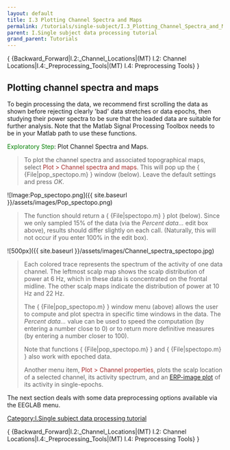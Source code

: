 ```yaml
---
layout: default
title: I.3 Plotting Channel Spectra and Maps
permalink: /tutorials/single-subject/I.3_Plotting_Channel_Spectra_and_Maps
parent: I.Single subject data processing tutorial
grand_parent: Tutorials
---
```


{ {Backward_Forward\|I.2:_Channel_Locations\|(MT) I.2: Channel
Locations\|I.4:_Preprocessing_Tools\|(MT) I.4: Preprocessing Tools} }

Plotting channel spectra and maps
---------------------------------

To begin processing the data, we recommend first scrolling the data as
shown before rejecting clearly 'bad' data stretches or data epochs, then
studying their power spectra to be sure that the loaded data are
suitable for further analysis. Note that the Matlab Signal Processing
Toolbox needs to be in your Matlab path to use these functions.

<font color=green>Exploratory Step</font>: Plot Channel Spectra and
Maps.

> To plot the channel spectra and associated topographical maps, select
> <font color=brown>Plot \> Channel spectra and maps</font>. This will
> pop up the { {File\|pop_spectopo.m} } window (below). Leave the
> default settings and press *OK*.


![Image:Pop_spectopo.png]({{ site.baseurl }}/assets/images/Pop_spectopo.png)


> The function should return a { {File\|spectopo.m} } plot (below).
> Since we only sampled 15% of the data (via the *Percent data...* edit
> box above), results should differ slightly on each call. (Naturally,
> this will not occur if you enter 100% in the edit box).


![500px]({{ site.baseurl }}/assets/images/Channel_spectra_spectopo.jpg)


> Each colored trace represents the spectrum of the activity of one data
> channel. The leftmost scalp map shows the scalp distribution of power
> at 6 Hz, which in these data is concentrated on the frontal midline.
> The other scalp maps indicate the distribution of power at 10 Hz and
> 22 Hz.
>
> The { {File\|pop_spectopo.m} } window menu (above) allows the user to
> compute and plot spectra in specific time windows in the data. The
> *Percent data...* value can be used to speed the computation (by
> entering a number close to 0) or to return more definitive measures
> (by entering a number closer to 100).
>
> Note that functions { {File\|pop_spectopo.m} } and {
> {File\|spectopo.m} } also work with epoched data.
>
> Another menu item, <font color=brown>Plot \> Channel
> properties</font>, plots the scalp location of a selected channel, its
> activity spectrum, and an [ERP-image
> plot](/Chapter_08:_Plotting_ERP_images "wikilink") of its activity in
> single-epochs.

The next section deals with some data preprocessing options available
via the EEGLAB menu.

[Category:I.Single subject data processing
tutorial](/Category:I.Single_subject_data_processing_tutorial "wikilink")

{ {Backward_Forward\|I.2:_Channel_Locations\|(MT) I.2: Channel
Locations\|I.4:_Preprocessing_Tools\|(MT) I.4: Preprocessing Tools} }
